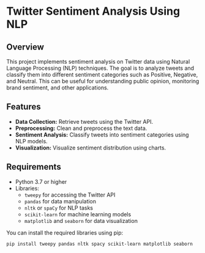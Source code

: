 # Twitter Sentiment Analysis Using NLP

## Overview

This project implements sentiment analysis on Twitter data using Natural Language Processing (NLP) techniques. The goal is to analyze tweets and classify them into different sentiment categories such as Positive, Negative, and Neutral. This can be useful for understanding public opinion, monitoring brand sentiment, and other applications.

## Features

- **Data Collection:** Retrieve tweets using the Twitter API.
- **Preprocessing:** Clean and preprocess the text data.
- **Sentiment Analysis:** Classify tweets into sentiment categories using NLP models.
- **Visualization:** Visualize sentiment distribution using charts.

## Requirements

- Python 3.7 or higher
- Libraries:
  - `tweepy` for accessing the Twitter API
  - `pandas` for data manipulation
  - `nltk` or `spaCy` for NLP tasks
  - `scikit-learn` for machine learning models
  - `matplotlib` and `seaborn` for data visualization

You can install the required libraries using pip:

```bash
pip install tweepy pandas nltk spacy scikit-learn matplotlib seaborn
